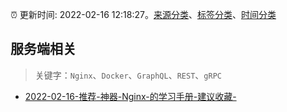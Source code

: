 :alarm_clock: 更新时间: 2022-02-16 12:18:27。[来源分类](../README.md)、[标签分类](../TAGS.md)、[时间分类](../TIMELINE.md)

## 服务端相关


> 关键字：`Nginx`、`Docker`、`GraphQL`、`REST`、`gRPC`



- [2022-02-16-推荐-神器-Nginx-的学习手册-建议收藏-](https://toutiao.io/k/6f1qaso) 